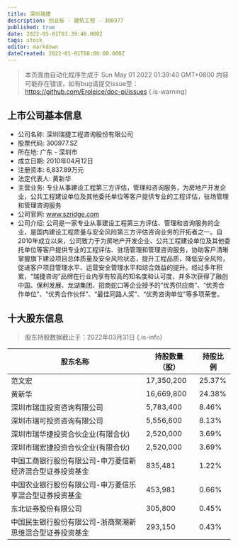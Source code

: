 ```yaml
---
title: 深圳瑞捷
description: 创业板 - 建筑工程 - 300977
published: true
date: 2022-05-01T01:39:40.000Z
tags: stock
editor: markdown
dateCreated: 2022-01-01T00:00:00.000Z
---
```


> 本页面由自动化程序生成于 Sun May 01 2022 01:39:40 GMT+0800
> 内容可能存在错误，如有bug请提交issue至：https://github.com/Eroleice/doc-pi/issues
{.is-warning}

## 上市公司基本信息
- 公司名称: 深圳瑞捷工程咨询股份有限公司
- 股票代码: 300977.SZ
- 所在地: 广东 - 深圳市
- 成立日期: 2010年04月12日
- 注册资本: 6,837.89万元
- 法定代表人: 黄新华
- 主营业务: 专业从事建设工程第三方评估，管理和咨询服务，为房地产开发企业，公共工程建设单位及其他委托单位等客户提供专业的工程评估，驻场管理和管理咨询服务
- 公司官网: www.szridge.com
- 公司介绍: 公司是一家专业从事建设工程第三方评估、管理和咨询服务的企业，是国内建设工程质量与安全风险第三方评估咨询业务的开拓者之一。自2010年成立以来，公司致力于为房地产开发企业、公共工程建设单位及其他委托单位等客户提供专业的工程评估、驻场管理和管理咨询服务，协助客户清晰掌握旗下建设项目总体质量及安全风险状态，提升工程品质，降低安全风险，促进客户项目管理水平、运营安全管理水平和综合效益的提升。经过多年积累，“瑞捷咨询”品牌在行业内享有较高的知名度和认可度，并多次获得了融创中国、保利发展、龙湖集团、招商蛇口等企业授予的“优秀供应商”、“优秀合作单位”、“优秀合作伙伴”、“最佳同路人奖”、“优秀咨询单位”等多项荣誉。


## 十大股东信息
> 股东持股数据截止于：2022年03月31日
{.is-info}

| 股东名称 | 持股数量（股） | 持股比例 |
| --- | --- | --- |
| 范文宏 | 17,350,200 | 25.37% |
| 黄新华 | 16,669,800 | 24.38% |
| 深圳市瑞皿投资咨询有限公司 | 5,783,400 | 8.46% |
| 深圳市瑞可投资咨询有限公司 | 5,556,600 | 8.13% |
| 深圳市瑞华捷投资合伙企业(有限合伙) | 2,520,000 | 3.69% |
| 深圳市瑞宏捷投资合伙企业(有限合伙) | 2,520,000 | 3.69% |
| 中国工商银行股份有限公司-申万菱信新经济混合型证券投资基金 | 835,481 | 1.22% |
| 中国农业银行股份有限公司-申万菱信乐享混合型证券投资基金 | 453,981 | 0.66% |
| 东北证券股份有限公司 | 305,800 | 0.45% |
| 中国民生银行股份有限公司-浙商聚潮新思维混合型证券投资基金 | 293,150 | 0.43% |




